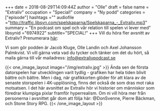 +++
date = 2018-08-29T14:09:44Z
author = "Olle"
draft = false
name = "Extraliv"
occupation = "Special!"
company = "Ny podd"
categories = ["episode"]
hashtags =""
audiofile ="http://traffic.libsyn.com/spelskaparna/Spelskaparna_-_Extraliv.mp3"
summary = "En podcast om spel och vår relation till spelen vi lever med"
libsynid ="6974922"
subtitle="SPECIAL!"
+++
Vill du höra fler avsnitt av Extraliv? Prenumerara [här](https://www.spreaker.com/user/10738545/extraliv-1-spelkyrkogarden):

Vi som gör podden är Jacob Kluge, Olle Landin och Axel Johansson Palmkvist. Vi vill gärna veta vad du tycker och tänker om det du hört, så maila gärna till vår mailadress: info@extralivpodcast.se

{{< one_image_layout image="/img/extraliv.jpg" >}}
Ända sen de första datorspelen har utvecklingen varit tydlig - grafiken har hela tiden blivit bättre och bättre. Men i dag, när grafikkorten glöder för att klara av de senaste storspelen i 4K-upplösning, finns det också de som dras mot raka motsatsen. I det här avsnittet av Extraliv hör vi historier om människor som föredrar klumpiga pixlar framför hyperrealism.
Om ni vill höra mer från personerna i avsnittet går dom att följa här: @DonSvenne, Pierre Bäckman, och Stone Story RPG.
{{< /one_image_layout >}}
